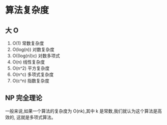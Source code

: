 # 算法复杂度

## 大 O

1. O(1) 常数复杂度
2. O(log(n)) 对数复杂度
3. O((log(n))c) 对数多项式
4. O(n) 线性复杂度
5. O(n^2) 平方复杂度
6. O(n^c) 多项式复杂度
7. O(c^n) 指数复杂度

## NP 完全理论

一般来说,如果一个算法的复杂度为 O(nk),其中 k 是常数,我们就认为这个算法是高效的, 这就是多项式算法。

